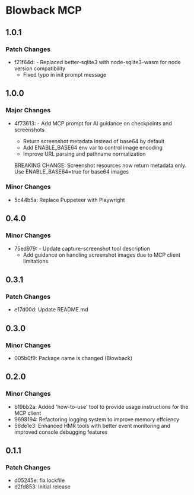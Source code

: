 # Blowback MCP

## 1.0.1

### Patch Changes

- f21f64d: - Replaced better-sqlite3 with node-sqlite3-wasm for node version compatibility
  - Fixed typo in init prompt message

## 1.0.0

### Major Changes

- 4f73613: - Add MCP prompt for AI guidance on checkpoints and screenshots

  - Return screenshot metadata instead of base64 by default
  - Add ENABLE_BASE64 env var to control image encoding
  - Improve URL parsing and pathname normalization

  BREAKING CHANGE: Screenshot resources now return metadata only. Use ENABLE_BASE64=true for base64 images

### Minor Changes

- 5c44b5a: Replace Puppeteer with Playwright

## 0.4.0

### Minor Changes

- 75ed979: - Update capture-screenshot tool description
  - Add guidance on handling screenshot images due to MCP client limitations

## 0.3.1

### Patch Changes

- e17d00d: Update README.md

## 0.3.0

### Minor Changes

- 005b0f9: Package name is changed (Blowback)

## 0.2.0

### Minor Changes

- b19bb2a: Added 'how-to-use' tool to provide usage instructions for the MCP client
- 9698194: Refactoring logging system to improve memory effciency
- 56de1e3: Enhanced HMR tools with better event monitoring and improved console debugging features

## 0.1.1

### Patch Changes

- d05245e: fix lockfile
- d2fd853: Initial release
